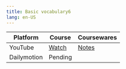 ```yaml
---
title: Basic vocabulary6
lang: en-US
---
```


| Platform | Course                                                                                      | Coursewares                                                     |
|-----------|----------------------------------------------------------------------------------------------|-----------------------------------------------------------------|
| YouTube   | [Watch](https://www.youtube.com/watch?v=c1d4uhtjNcw&list=PLm0MFkgiW1JivqeqHCq9A1igNbNrfiwfw) | [Notes](../../public/english/Basic%20Courses/pdf/6%20Notes.pdf) |
| Dailymotion  | Pending                                                                                      |                                                                 |

